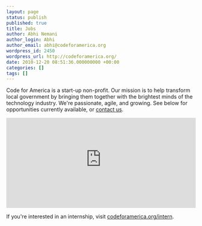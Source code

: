 ```yaml
---
layout: page
status: publish
published: true
title: Jobs
author: Abhi Nemani
author_login: Abhi
author_email: abhi@codeforamerica.org
wordpress_id: 2450
wordpress_url: http://codeforamerica.org/
date: 2010-12-20 08:51:36.000000000 +00:00
categories: []
tags: []
---
```

Code for America is a start-up non-profit. Our mission is to help transform local government by bringing them together with the brightest minds of the technology industry. We're passionate, agile, and growing. See below for opportunities currently available, or <a href="mailto:info@codeforamerica.org">contact us</a>.

<iframe id="resumator-job-frame" name="resumator-job-frame" src="http://codeforamerica.theresumator.com/apply/jobs/" frameborder="0" scrolling="no" width="100%" height="240"></iframe><script type="text/javascript">// <![CDATA[
 function resizeResumatorIframe(height,nojump){if(nojump== 0){window.scrollTo(0,0);}document.getElementById("resumator-job-frame").height = parseInt(height)+20;}
// ]]></script>

If you're interested in an internship, visit <a href="http://codeforamerica.org/intern">codeforamerica.org/intern</a>.
